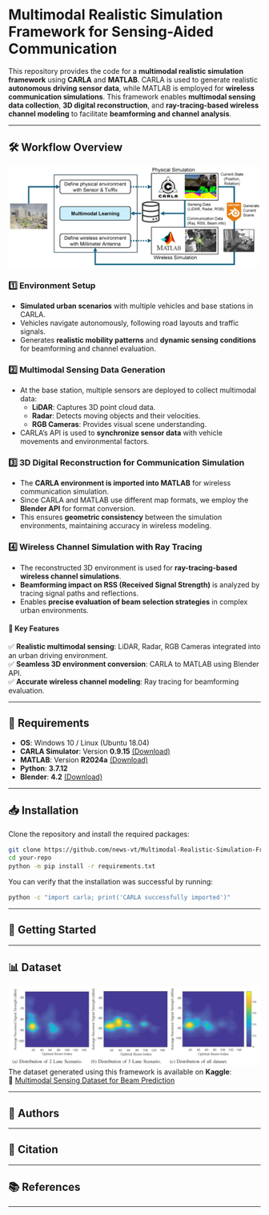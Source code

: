 # Multimodal Realistic Simulation Framework for Sensing-Aided Communication 

This repository provides the code for a **multimodal realistic simulation framework** using **CARLA** and **MATLAB**. CARLA is used to generate realistic **autonomous driving sensor data**, while MATLAB is employed for **wireless communication simulations**. This framework enables **multimodal sensing data collection**, **3D digital reconstruction**, and **ray-tracing-based wireless channel modeling** to facilitate **beamforming and channel analysis**.  

---

## **🛠️ Workflow Overview**  
![Framework Overview](img/framework.png)

### **1️⃣ Environment Setup**  
- **Simulated urban scenarios** with multiple vehicles and base stations in CARLA.  
- Vehicles navigate autonomously, following road layouts and traffic signals.  
- Generates **realistic mobility patterns** and **dynamic sensing conditions** for beamforming and channel evaluation.  

### **2️⃣ Multimodal Sensing Data Generation**  
- At the base station, multiple sensors are deployed to collect multimodal data:  
  - **LiDAR**: Captures 3D point cloud data.  
  - **Radar**: Detects moving objects and their velocities.  
  - **RGB Cameras**: Provides visual scene understanding.  
- CARLA’s API is used to **synchronize sensor data** with vehicle movements and environmental factors.  

### **3️⃣ 3D Digital Reconstruction for Communication Simulation**  
- The **CARLA environment is imported into MATLAB** for wireless communication simulation.  
- Since CARLA and MATLAB use different map formats, we employ the **Blender API** for format conversion.  
- This ensures **geometric consistency** between the simulation environments, maintaining accuracy in wireless modeling.  

### **4️⃣ Wireless Channel Simulation with Ray Tracing**  
- The reconstructed 3D environment is used for **ray-tracing-based wireless channel simulations**.  
- **Beamforming impact on RSS (Received Signal Strength)** is analyzed by tracing signal paths and reflections.  
- Enables **precise evaluation of beam selection strategies** in complex urban environments.  

#### **📌 Key Features**  
✅ **Realistic multimodal sensing**: LiDAR, Radar, RGB Cameras integrated into an urban driving environment.  
✅ **Seamless 3D environment conversion**: CARLA to MATLAB using Blender API.  
✅ **Accurate wireless channel modeling**: Ray tracing for beamforming evaluation.  

---

## **📌 Requirements**  

- **OS**: Windows 10 / Linux (Ubuntu 18.04)  
- **CARLA Simulator**: Version **0.9.15** [(Download)](https://github.com/carla-simulator/carla/releases)
- **MATLAB**: Version **R2024a** [(Download)](https://www.mathworks.com/products/new_products/release2024a.html)
- **Python**: **3.7.12**  
- **Blender**: **4.2** [(Download)](https://www.blender.org/download/releases/4-2/)

---

## **📥 Installation**  

Clone the repository and install the required packages:  
```bash
git clone https://github.com/news-vt/Multimodal-Realistic-Simulation-Framework-for-Sensing-aided-Communication.git
cd your-repo
python -m pip install -r requirements.txt
```
You can verify that the installation was successful by running:  
```bash
python -c "import carla; print('CARLA successfully imported')"
```

---

## **🚀 Getting Started**

---

## **📊 Dataset**  
![Dataset Distribution](img/distribution.png)
The dataset generated using this framework is available on **Kaggle**:  
🔗 [Multimodal Sensing Dataset for Beam Prediction](https://www.kaggle.com/datasets/whateveruwant/multimodal-sensing-dataset-for-beam-prediction)  

---

## **👥 Authors**

---

## **📝 Citation**

---

## **📚 References**

---